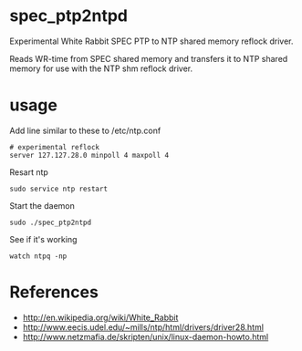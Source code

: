 spec_ptp2ntpd
========

Experimental White Rabbit SPEC PTP to NTP shared memory reflock driver.

Reads WR-time from SPEC shared memory and transfers it to NTP shared memory for use with the NTP shm reflock driver.

usage
========
Add line similar to these to /etc/ntp.conf

    # experimental reflock
    server 127.127.28.0 minpoll 4 maxpoll 4

Resart ntp

    sudo service ntp restart

Start the daemon

    sudo ./spec_ptp2ntpd
   
See if it's working

    watch ntpq -np

References
==========

* http://en.wikipedia.org/wiki/White_Rabbit
* http://www.eecis.udel.edu/~mills/ntp/html/drivers/driver28.html
* http://www.netzmafia.de/skripten/unix/linux-daemon-howto.html
